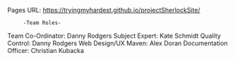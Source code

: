 Pages URL: https://tryingmyhardest.github.io/projectSherlockSite/

         -Team Roles-
Team Co-Ordinator: Danny Rodgers
Subject Expert: Kate Schmidt
Quality Control: Danny Rodgers
Web Design/UX Maven: Alex Doran
Documentation Officer: Christian Kubacka

